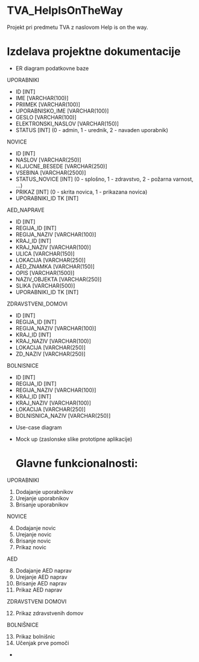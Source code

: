 # TVA_HelpIsOnTheWay
Projekt pri predmetu TVA z naslovom Help is on the way. 

# Izdelava projektne dokumentacije
* ER diagram podatkovne baze

UPORABNIKI
  - ID [INT]
  - IME [VARCHAR(100)]
  - PRIIMEK [VARCHAR(100)]
  - UPORABNISKO_IME [VARCHAR(100)]
  - GESLO [VARCHAR(100)]
  - ELEKTRONSKI_NASLOV [VARCHAR(150)]
  - STATUS [INT] (0 - admin, 1 - urednik, 2 - navaden uporabnik) 
  
NOVICE
  - ID [INT]
  - NASLOV [VARCHAR(250)]
  - KLJUCNE_BESEDE [VARCHAR(250)]
  - VSEBINA [VARCHAR(2500)]
  - STATUS_NOVICE [INT] (0 - splošno, 1 - zdravstvo, 2 - požarna varnost, ...)
  - PRIKAZ [INT] (0 - skrita novica, 1 - prikazana novica)
  - UPORABNIKI_ID TK [INT]
  
AED_NAPRAVE
  - ID [INT]
  - REGIJA_ID [INT]
  - REGIJA_NAZIV [VARCHAR(100)]
  - KRAJ_ID [INT]
  - KRAJ_NAZIV [VARCHAR(100)]
  - ULICA [VARCHAR(150)]  
  - LOKACIJA [VARCHAR(250)]
  - AED_ZNAMKA [VARCHAR(150)]
  - OPIS [VARCHAR(1500)] 
  - NAZIV_OBJEKTA [VARCHAR(250)]
  - SLIKA [VARCHAR(500)]
  - UPORABNIKI_ID TK [INT]
  
ZDRAVSTVENI_DOMOVI
  - ID [INT]
  - REGIJA_ID [INT]
  - REGIJA_NAZIV [VARCHAR(100)]
  - KRAJ_ID [INT]
  - KRAJ_NAZIV [VARCHAR(100)]
  - LOKACIJA [VARCHAR(250)]
  - ZD_NAZIV [VARCHAR(250)]

BOLNISNICE
  - ID [INT]
  - REGIJA_ID [INT]
  - REGIJA_NAZIV [VARCHAR(100)]
  - KRAJ_ID [INT]
  - KRAJ_NAZIV [VARCHAR(100)]
  - LOKACIJA [VARCHAR(250)]
  - BOLNISNICA_NAZIV [VARCHAR(250)]
  
* Use-case diagram
* Mock up (zaslonske slike prototipne aplikacije)

  # Glavne funkcionalnosti:
  
UPORABNIKI 

  1. Dodajanje uporabnikov 
  2. Urejanje uporabnikov 
  3. Brisanje uporabnikov 

NOVICE 

  4. Dodajanje novic
  5. Urejanje novic
  6. Brisanje novic 
  7. Prikaz novic 

AED

  8. Dodajanje AED naprav 
  9. Urejanje AED naprav
  10. Brisanje AED naprav
  11. Prikaz AED naprav 

ZDRAVSTVENI DOMOVI 

  12. Prikaz zdravstvenih domov 

BOLNIŠNICE

  13. Prikaz bolnišnic 
  14. Učenjak prve pomoči 
  *
